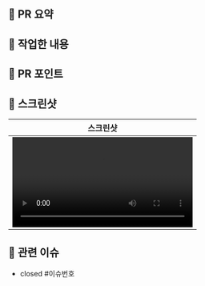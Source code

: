 ## 📌 PR 요약

🫛 작업한 내용
- 

🫛 PR 포인트
-

## 📸 스크린샷
|                스크린샷                |
|:----------------------------------:|
| <video width="360" src="이미지 주소" /> |
<!-- <img width="360" src="이미지 주소" /> -->

## 📮 관련 이슈
- closed #이슈번호